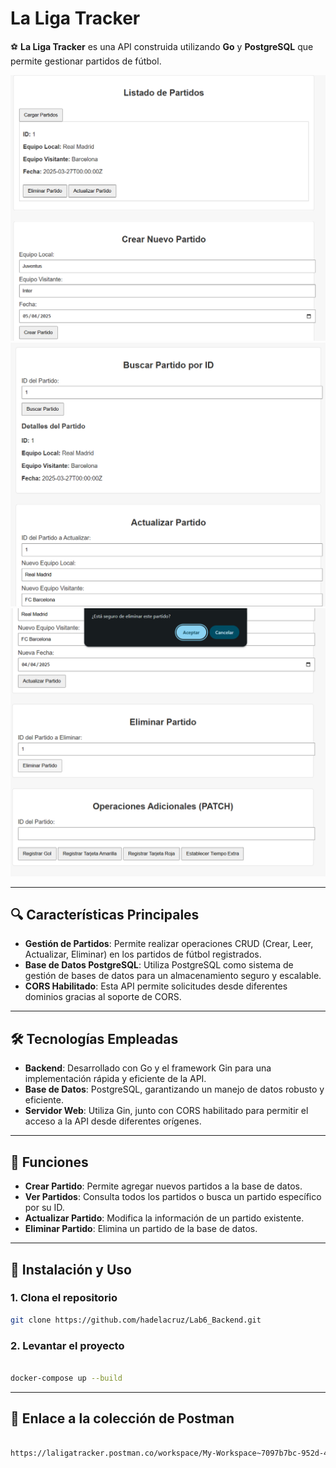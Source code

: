 # **La Liga Tracker**

⚽ **La Liga Tracker** es una API construida utilizando **Go** y **PostgreSQL** que permite gestionar partidos de fútbol.

![Banner](img/Liga1.png)
![Banner](img/Liga2.png)
![Banner](img/Liga3.png)

---

## 🔍 Características Principales

- **Gestión de Partidos**: Permite realizar operaciones CRUD (Crear, Leer, Actualizar, Eliminar) en los partidos de fútbol registrados.
- **Base de Datos PostgreSQL**: Utiliza PostgreSQL como sistema de gestión de bases de datos para un almacenamiento seguro y escalable.
- **CORS Habilitado**: Esta API permite solicitudes desde diferentes dominios gracias al soporte de CORS.

---

## 🛠️ Tecnologías Empleadas

- **Backend**: Desarrollado con Go y el framework Gin para una implementación rápida y eficiente de la API.
- **Base de Datos**: PostgreSQL, garantizando un manejo de datos robusto y eficiente.
- **Servidor Web**: Utiliza Gin, junto con CORS habilitado para permitir el acceso a la API desde diferentes orígenes.

---

## 🚀 Funciones

- **Crear Partido**: Permite agregar nuevos partidos a la base de datos.
- **Ver Partidos**: Consulta todos los partidos o busca un partido específico por su ID.
- **Actualizar Partido**: Modifica la información de un partido existente.
- **Eliminar Partido**: Elimina un partido de la base de datos.

---

## 📜 Instalación y Uso

### 1. Clona el repositorio


```bash
git clone https://github.com/hadelacruz/Lab6_Backend.git

 ```

### 2. Levantar el proyecto

```bash

docker-compose up --build
 ```

---

## 📡 Enlace a la colección de Postman

```bash

https://laligatracker.postman.co/workspace/My-Workspace~7097b7bc-952d-4d7c-8a5f-3f6153627853/collection/30659003-62de1276-1eb1-469b-a702-0093d6d0a4f1?action=share&creator=30659003

 ```